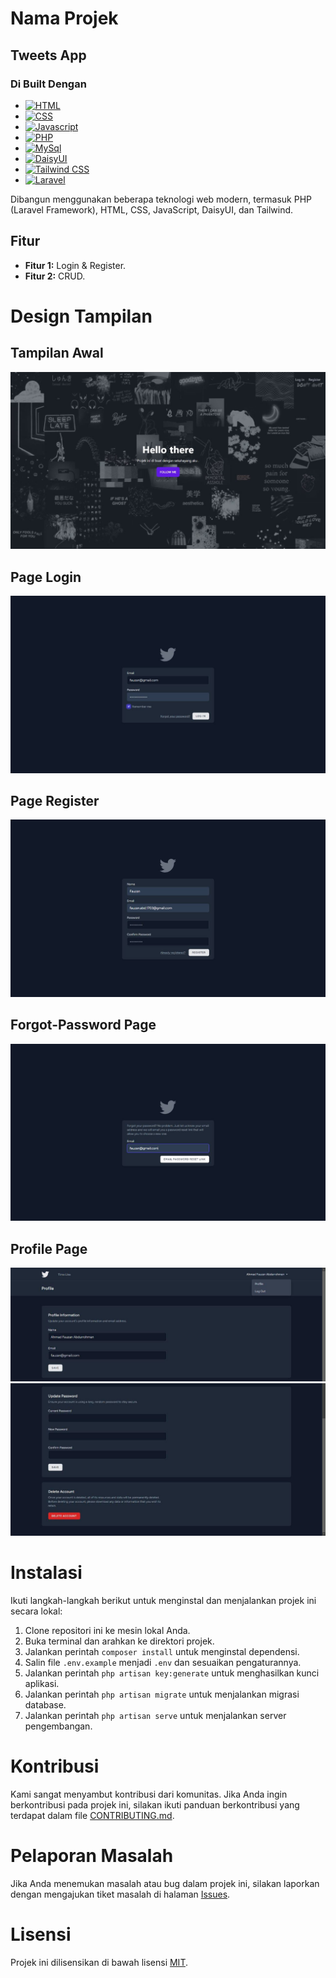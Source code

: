 # Nama Projek

## Tweets App

### Di Built Dengan
* [![HTML][html]][html-url]
* [![CSS][css]][css-url]
* [![Javascript][Javascript]][js-url]
* [![PHP][php]][php-url]
* [![MySql][mysql]][mysql-url]
* [![DaisyUI][daisyui]][daisyui-url]
* [![Tailwind CSS][tailwind]][tailwind-url]
* [![Laravel][laravel]][laravel-url]


[laravel]: https://img.shields.io/badge/Laravel-FF2D20?style=for-the-badge&logo=laravel&logoColor=white
[laravel-url]: https://laravel.com/

[tailwind]: https://img.shields.io/badge/Tailwind_CSS-38B2AC?style=for-the-badge&logo=tailwind-css&logoColor=white
[tailwind-url]: https://tailwindcss.com/

[daisyui]: https://img.shields.io/badge/DaisyUI-1B4E5F?style=for-the-badge&logo=daisyui&logoColor=white
[daisyui-url]: https://daisyui.com/

[html]: https://img.shields.io/badge/HTML-DD4B24?style=for-the-badge&logo=html5&logoColor=white
[html-url]: https://html.com/

[css]: https://img.shields.io/badge/CSS-1572B6?style=for-the-badge&logo=css3&logoColor=WHITE
[css-url]: https://css.com/

[Javascript]: https://img.shields.io/badge/Javascript-F7DF1E?style=for-the-badge&logo=javascript&logoColor=black
[js-url]: https://javascript.com

[php]: https://img.shields.io/badge/PHP-777BB4?style=for-the-badge&logo=php&logoColor=white
[php-url]: https://php.com/

[mysql]: https://img.shields.io/badge/MySql-4479A1?style=for-the-badge&logo=mysql&logoColor=white
[mysql-url]: https://mysql.com/

Dibangun menggunakan beberapa teknologi web modern, termasuk PHP (Laravel Framework), HTML, CSS, JavaScript, DaisyUI, dan Tailwind.

## Fitur

- **Fitur 1:** Login & Register.
- **Fitur 2:** CRUD.

# Design Tampilan
## Tampilan Awal

![Tampilan Awal](/public/images/wellcome.jpg)

## Page Login

![Page login](/public/images/login.jpg)

## Page Register

![Page Register](/public/images/register.jpg)

## Forgot-Password Page

![Forgot-Password Page](/public/images/forgot-password.jpg)

## Profile Page

![Profile Page](/public/images/profile-1.jpg)
![Profile Page](/public/images/profile-2.jpg)
# Instalasi

Ikuti langkah-langkah berikut untuk menginstal dan menjalankan projek ini secara lokal:

1. Clone repositori ini ke mesin lokal Anda.
2. Buka terminal dan arahkan ke direktori projek.
3. Jalankan perintah `composer install` untuk menginstal dependensi.
4. Salin file `.env.example` menjadi `.env` dan sesuaikan pengaturannya.
5. Jalankan perintah `php artisan key:generate` untuk menghasilkan kunci aplikasi.
6. Jalankan perintah `php artisan migrate` untuk menjalankan migrasi database.
7. Jalankan perintah `php artisan serve` untuk menjalankan server pengembangan.

# Kontribusi

Kami sangat menyambut kontribusi dari komunitas. Jika Anda ingin berkontribusi pada projek ini, silakan ikuti panduan berkontribusi yang terdapat dalam file [CONTRIBUTING.md](CONTRIBUTING.md).

# Pelaporan Masalah

Jika Anda menemukan masalah atau bug dalam projek ini, silakan laporkan dengan mengajukan tiket masalah di halaman [Issues](https://github.com/vwzn/otodidak/issues).

# Lisensi

Projek ini dilisensikan di bawah lisensi [MIT](LICENSE).


